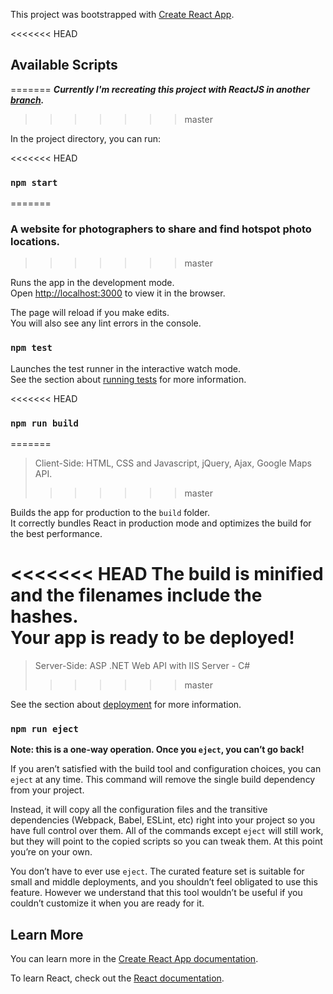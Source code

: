 This project was bootstrapped with [Create React App](https://github.com/facebook/create-react-app).

<<<<<<< HEAD
## Available Scripts
=======
***Currently I'm recreating this project with ReactJS in another [branch](https://github.com/LihayMorad/PickAPic/tree/recreate-with-react).***
>>>>>>> master

In the project directory, you can run:

<<<<<<< HEAD
### `npm start`
=======
### A website for photographers to share and find hotspot photo locations.
>>>>>>> master

Runs the app in the development mode.<br>
Open [http://localhost:3000](http://localhost:3000) to view it in the browser.

The page will reload if you make edits.<br>
You will also see any lint errors in the console.

### `npm test`

Launches the test runner in the interactive watch mode.<br>
See the section about [running tests](https://facebook.github.io/create-react-app/docs/running-tests) for more information.

<<<<<<< HEAD
### `npm run build`
=======
> Client-Side: HTML, CSS and Javascript, jQuery, Ajax, Google Maps API.
>>>>>>> master

Builds the app for production to the `build` folder.<br>
It correctly bundles React in production mode and optimizes the build for the best performance.

<<<<<<< HEAD
The build is minified and the filenames include the hashes.<br>
Your app is ready to be deployed!
=======
> Server-Side: ASP .NET Web API with IIS Server - C#
>>>>>>> master

See the section about [deployment](https://facebook.github.io/create-react-app/docs/deployment) for more information.

### `npm run eject`

**Note: this is a one-way operation. Once you `eject`, you can’t go back!**

If you aren’t satisfied with the build tool and configuration choices, you can `eject` at any time. This command will remove the single build dependency from your project.

Instead, it will copy all the configuration files and the transitive dependencies (Webpack, Babel, ESLint, etc) right into your project so you have full control over them. All of the commands except `eject` will still work, but they will point to the copied scripts so you can tweak them. At this point you’re on your own.

You don’t have to ever use `eject`. The curated feature set is suitable for small and middle deployments, and you shouldn’t feel obligated to use this feature. However we understand that this tool wouldn’t be useful if you couldn’t customize it when you are ready for it.

## Learn More

You can learn more in the [Create React App documentation](https://facebook.github.io/create-react-app/docs/getting-started).

To learn React, check out the [React documentation](https://reactjs.org/).
